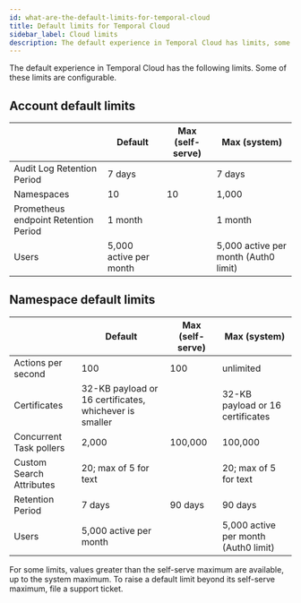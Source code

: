 ```yaml
---
id: what-are-the-default-limits-for-temporal-cloud
title: Default limits for Temporal Cloud
sidebar_label: Cloud limits
description: The default experience in Temporal Cloud has limits, some of which are configurable.
---
```


<!--- What are the default limits for Temporal Cloud? --->

The default experience in Temporal Cloud has the following limits.
Some of these limits are configurable.

## Account default limits

| | Default | Max (self-serve) | Max (system) |
| --- | --- | --- | --- |
| Audit Log Retention Period | 7 days | | 7 days |
| Namespaces | 10 | 10 | 1,000 |
| Prometheus endpoint Retention Period | 1 month | | 1 month |
| Users | 5,000 active per month | | 5,000 active per month (Auth0 limit) |

## Namespace default limits

| | Default | Max (self-serve) | Max (system) |
| --- | --- | --- | --- |
| Actions per second | 100 | 100 | unlimited |
| Certificates | 32-KB payload or 16 certificates, whichever is smaller | | 32-KB payload or 16 certificates |
| Concurrent Task pollers | 2,000 | 100,000 | 100,000 |
| Custom Search Attributes | 20; max of 5 for text | | 20; max of 5 for text |
| Retention Period | 7 days | 90 days | 90 days |
| Users | 5,000 active per month | | 5,000 active per month (Auth0 limit) |

For some limits, values greater than the self-serve maximum are available, up to the system maximum.
To raise a default limit beyond its self-serve maximum, file a support ticket.
